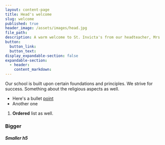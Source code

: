 ```yaml
---
layout: content-page
title: Head's welcome
slug: welcome
published: true
header_image: /assets/images/head.jpg
file_path:
description: A warm welcome to St. Invicta's from our headteacher, Mrs Madeup.
button:
  button_link:
  button_text:
display_expandable-section: false
expandable-section:
  - header:
    content_markdown:
---
```


<div class="container editable" data-i18n="{{ page.title | slugify }}_content"><p>Our school is built upon certain foundations and principles. We strive for success. Something about the religious aspects as well.</p><ul><li>Here's a bullet <a href="/contact/">point</a></li><li>Another one</li></ul><ol><li><strong>Ordered</strong> list as well.</li></ol><h3>Bigger</h3><h5>Smaller h5</h5></div>